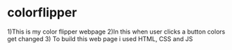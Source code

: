 # colorflipper
1)This is my color flipper webpage
2)In this when user clicks a button colors get changed 
3) To build this web page i used HTML, CSS and JS
